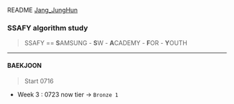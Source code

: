 README [Jang_JungHun](https://github.com/Doppio1101)



### SSAFY algorithm study

> SSAFY == <b>S</b>AMSUNG - <b>S</b>W -  <b>A</b>CADEMY - <b>F</b>OR - <b>Y</b>OUTH

---------------------------

#### BAEKJOON

> Start 0716

- Week 3 : 0723 now tier  ->  `Bronze 1`



